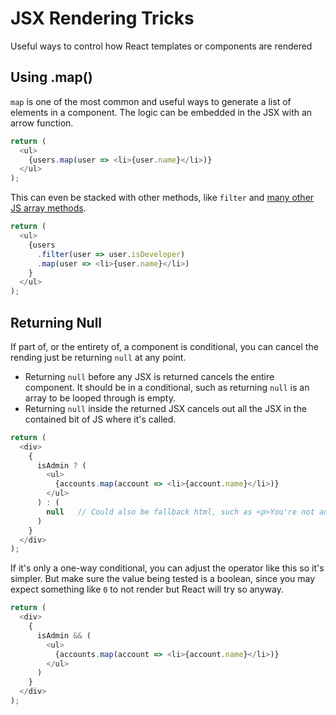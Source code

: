 # JSX Rendering Tricks

Useful ways to control how React templates or components are rendered

## Using .map()

`map` is one of the most common and useful ways to generate a list of elements in a component. The logic can be embedded in the JSX with an arrow function.

```javascript
return (
  <ul>
    {users.map(user => <li>{user.name}</li>)}
  </ul>
);
```

This can even be stacked with other methods, like `filter` and [many other JS array methods](./../ArrayMethods.md).

```javascript
return (
  <ul>
    {users
      .filter(user => user.isDeveloper)
      .map(user => <li>{user.name}</li>)
    }
  </ul>
);
```

## Returning Null

If part of, or the entirety of, a component is conditional, you can cancel the rending just be returning `null` at any point.

* Returning `null` before any JSX is returned cancels the entire component. It should be in a conditional, such as returning `null` is an array to be looped through is empty.
* Returning `null` inside the returned JSX cancels out all the JSX in the contained bit of JS where it's called.

```javascript
return (
  <div>
    {
      isAdmin ? (
        <ul>
          {accounts.map(account => <li>{account.name}</li>)}
        </ul>
      ) : (
        null   // Could also be fallback html, such as <p>You're not an admin!</p>
      )
    }
  </div>
);
```

If it's only a one-way conditional, you can adjust the operator like this so it's simpler. But make sure the value being tested is a boolean, since you may expect something like `0` to not render but React will try so anyway.

```javascript
return (
  <div>
    {
      isAdmin && (
        <ul>
          {accounts.map(account => <li>{account.name}</li>)}
        </ul>
      )
    }
  </div>
);
```
